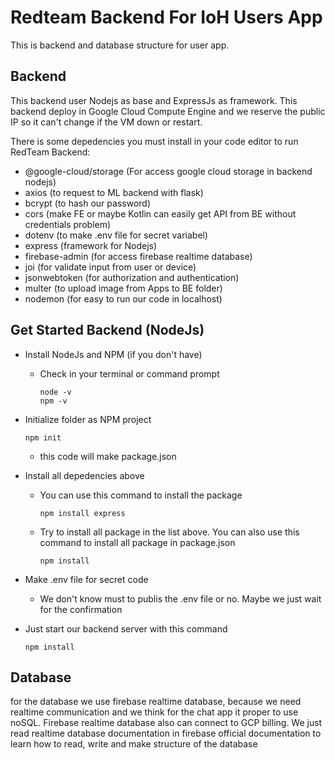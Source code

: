 # Redteam Backend For IoH Users App

This is backend and database structure for user app. 

## Backend
  This backend user Nodejs as base and ExpressJs as framework. This backend deploy in Google Cloud Compute Engine and we reserve the public IP so it can't change if the VM down or restart.
  
There is some depedencies you must install in your code editor to run RedTeam Backend:
 - @google-cloud/storage (For access google cloud storage in backend nodejs)
 - axios (to request to ML backend with flask)
 - bcrypt (to hash our password)
 - cors (make FE or maybe Kotlin can easily get API from BE without credentials problem)
 - dotenv (to make .env file for secret variabel)
 - express (framework for Nodejs)
 - firebase-admin (for access firebase realtime database)
 - joi (for validate input from user or device)
 - jsonwebtoken (for authorization and authentication)
 - multer (to upload image from Apps to BE folder)
 - nodemon (for easy to run our code in localhost)

## Get Started Backend (NodeJs)
- Install NodeJs and NPM (if you don't have)
  - Check in your terminal or command prompt
    ```
    node -v
    npm -v
    ```
- Initialize folder as NPM project
  ```
  npm init
  ```
  - this code will make package.json
- Install all depedencies above
  - You can use this command to install the package
    ```
    npm install express
    ```
  - Try to install all package in the list above. You can also use this command to install all package in package.json
    ```
    npm install
    ```
- Make .env file for secret code
  - We don't know must to publis the .env file or no. Maybe we just wait for the confirmation

- Just start our backend server with this command
  ```
  npm install
  ```

## Database
  for the database we use firebase realtime database, because we need realtime communication and we think for the chat app it proper to use noSQL. Firebase realtime database also can connect to GCP billing. We just read realtime database documentation in firebase official documentation to learn how to read, write and make structure of the database
